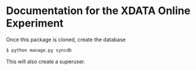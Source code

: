 # Documentation for the XDATA Online Experiment

Once this package is cloned, create the database

```bash
$ python manage.py syncdb
```

This will also create a superuser.